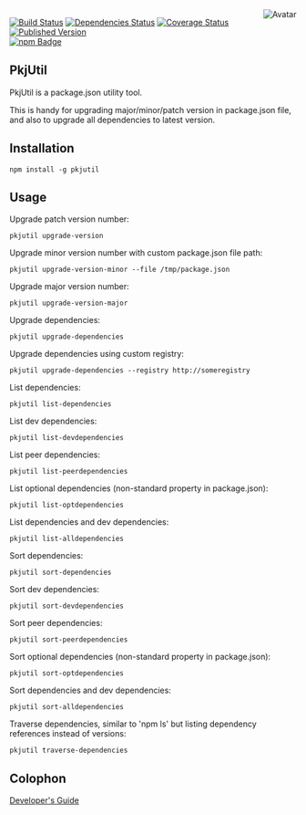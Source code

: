 <img align="right" src="https://raw.github.com/cliffano/pkjutil/master/avatar.jpg" alt="Avatar"/>

[![Build Status](https://secure.travis-ci.org/cliffano/pkjutil.png?branch=master)](http://travis-ci.org/cliffano/pkjutil)
[![Dependencies Status](https://david-dm.org/cliffano/pkjutil.png)](http://david-dm.org/cliffano/pkjutil)
[![Coverage Status](https://coveralls.io/repos/cliffano/pkjutil/badge.png?branch=master)](https://coveralls.io/r/cliffano/pkjutil?branch=master)
[![Published Version](https://badge.fury.io/js/pkjutil.png)](http://badge.fury.io/js/pkjutil)
<br/>
[![npm Badge](https://nodei.co/npm/pkjutil.png)](http://npmjs.org/package/pkjutil)

PkjUtil 
------

PkjUtil is a package.json utility tool.

This is handy for upgrading major/minor/patch version in package.json file, and also to upgrade all dependencies to latest version.

Installation
------------

    npm install -g pkjutil

Usage
-----

Upgrade patch version number:

    pkjutil upgrade-version

Upgrade minor version number with custom package.json file path:

    pkjutil upgrade-version-minor --file /tmp/package.json

Upgrade major version number:

    pkjutil upgrade-version-major

Upgrade dependencies:

    pkjutil upgrade-dependencies

Upgrade dependencies using custom registry:

    pkjutil upgrade-dependencies --registry http://someregistry

List dependencies:

    pkjutil list-dependencies

List dev dependencies:

    pkjutil list-devdependencies

List peer dependencies:

    pkjutil list-peerdependencies

List optional dependencies (non-standard property in package.json):

    pkjutil list-optdependencies

List dependencies and dev dependencies:

    pkjutil list-alldependencies

Sort dependencies:

    pkjutil sort-dependencies

Sort dev dependencies:

    pkjutil sort-devdependencies

Sort peer dependencies:

    pkjutil sort-peerdependencies

Sort optional dependencies (non-standard property in package.json):

    pkjutil sort-optdependencies

Sort dependencies and dev dependencies:

    pkjutil sort-alldependencies

Traverse dependencies, similar to 'npm ls' but listing dependency references instead of versions:

    pkjutil traverse-dependencies

Colophon
--------

[Developer's Guide](http://cliffano.github.io/developers_guide.html#nodejs)